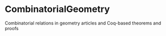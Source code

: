# CombinatorialGeometry
Combinatorial relations in geometry articles and Coq-based theorems and proofs
